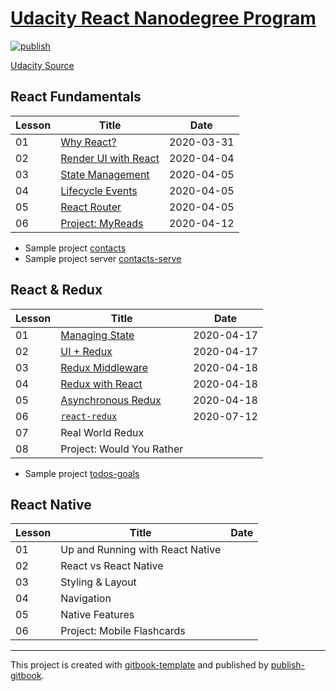 # [Udacity React Nanodegree Program](https://tuliren.dev/react-nd/)

[![publish](https://github.com/tuliren/react-nd/workflows/publish/badge.svg)](https://tuliren.dev/react-nd/)

[Udacity Source](https://www.udacity.com/course/react-nanodegree--nd019)

## React Fundamentals

| Lesson | Title | Date |
| ---- | ---- | ---- |
| 01 | [Why React?](notes/01-01-why-react.md) | 2020-03-31 |
| 02 | [Render UI with React](notes/01-02-render-ui-with-react.md) | 2020-04-04 |
| 03 | [State Management](notes/01-03-state-management.md) | 2020-04-05 |
| 04 | [Lifecycle Events](notes/01-04-lifecycle-events.md) | 2020-04-05 |
| 05 | [React Router](notes/01-05-react-router.md) | 2020-04-05 |
| 06 | [Project: MyReads](myreads/) | 2020-04-12 |

- Sample project [contacts](contacts)
- Sample project server [contacts-serve](contacts-serve)

## React & Redux

| Lesson | Title | Date |
| ---- | ---- | ---- |
| 01 | [Managing State](notes/02-01-managing-state.md) | 2020-04-17 |
| 02 | [UI + Redux](notes/02-02-ui-redux.md) | 2020-04-17 |
| 03 | [Redux Middleware](notes/02-03-redux-middleware.md) | 2020-04-18 |
| 04 | [Redux with React](notes/02-04-redux-with-react.md) | 2020-04-18 |
| 05 | [Asynchronous Redux](notes/02-05-asynchronous-redux.md) | 2020-04-18 |
| 06 | [`react-redux`](notes/02-06-react-redux.md) | 2020-07-12 |
| 07 | Real World Redux | |
| 08 | Project: Would You Rather | |

- Sample project [todos-goals](todos-goals)

## React Native

| Lesson | Title | Date |
| ---- | ---- | ---- |
| 01 | Up and Running with React Native | |
| 02 | React vs React Native | |
| 03 | Styling & Layout | |
| 04 | Navigation | |
| 05 | Native Features | |
| 06 | Project: Mobile Flashcards | |

----

This project is created with [gitbook-template](https://github.com/tuliren/gitbook-template) and published by [publish-gitbook](https://github.com/tuliren/publish-gitbook).
